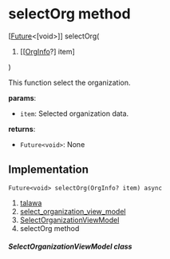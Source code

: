 
<div>

# selectOrg method

</div>


[[Future](https://api.flutter.dev/flutter/dart-core/Future-class.html)\<[void\>]]
selectOrg(

1.  [[[OrgInfo](../../models_organization_org_info/OrgInfo-class.md)?]
    item]

)



This function select the organization.

**params**:

-   `item`: Selected organization data.

**returns**:

-   `Future<void>`: None



## Implementation

``` language-dart
Future<void> selectOrg(OrgInfo? item) async 
```







1.  [talawa](../../index.md)
2.  [select_organization_view_model](../../view_model_pre_auth_view_models_select_organization_view_model/)
3.  [SelectOrganizationViewModel](../../view_model_pre_auth_view_models_select_organization_view_model/SelectOrganizationViewModel-class.md)
4.  selectOrg method

##### SelectOrganizationViewModel class







